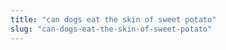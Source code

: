 ```yaml
---
title: "can dogs eat the skin of sweet potato"
slug: "can-dogs-eat-the-skin-of-sweet-potato"
---
```


